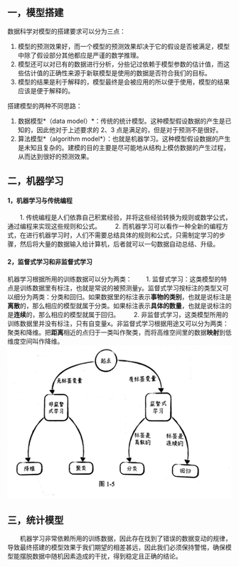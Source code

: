 ## 一，模型搭建
数据科学对模型的搭建要求可以分为三点：
1. 模型的预测效果好，而一个模型的预测效果却决于它的假设是否被满足，模型中除了假设部分其他都应是严谨的数学推理。
2. 模型还可以对已有的数据进行分析，分些记过依赖于模型参数的估计值，而这些估计值的正确性来源于新联模型是使用的数据是否符合我们的目标。
3. 模型的结果是利于解释的，模型最终是会被应用的所以便于使用，模型的结果应该是便于解释的。

搭建模型的两种不同思路：
1. 数据模型*（data model）*：传统的统计模型。这种模型假设数据的产生是已知的，因此他对于上述要求的 2、3 点是满足的，但是对于预测不是很好。
2. 算法模型*（algorithm model*）：也就是机器学习。这种模型假设数据的产生是未知且复杂的。建模的目的主要是尽可能地从结构上模仿数据的产生过程，从而达到很好的预测效果。

## 二，机器学习
#### 1，机器学习与传统编程
　　1. 传统编程是人们依靠自己积累经验，并将这些经验转换为规则或数学公式，通过编程来实现这些规则和公式。
　　2. 而机器学习可以看作一种全新的编程方式，在进行机器学习时，人们不需要总结具体的规则和公式，只需制定学习的步骤，然后将大量的数据输入给计算机，后者就可以一句数据自动总结、升级。
#### 2，监督式学习和非监督式学习
机器学习根据所用的训练数据可以分为两类：
　　1. 监督式学习：这类模型的特点是训练数据里有标注，也就是常说的被预测量y。监督式学习按标注的类型又可以细分为两类：分类和回归。如果数据里的标注表示**事物的类别**，也就是说标注是**离散**的，那么相应的模型就属于分类。如果标注表示**具体的数量**，也就是说标注的是**连续**的，那么相应的模型就属于回归。
　　2. 非监督式学习，这类模型所用的训练数据里并没有标注，只有自变量x。非监督式学习根据用途又可以分为两类：聚类和降维。把**距离**相近的点归于一类叫作聚类，而将高维空间里的数据**映射**到低维度空间叫作降维。
![](https://raw.githubusercontent.com/HATTER-LONG/NoteBook_MachineLeaning/master/Lesson_1/P1-5.png)
## 三，统计模型
　　机器学习非常依赖所用的训练数据，因此存在找到了错误的数据变动的规律，导致最终搭建的模型效果于我们期望的相差甚远，因此我们必须保持警惕，确保模型能摆脱数据中随机因素造成的干扰，得到稳定且正确的结论。
  

